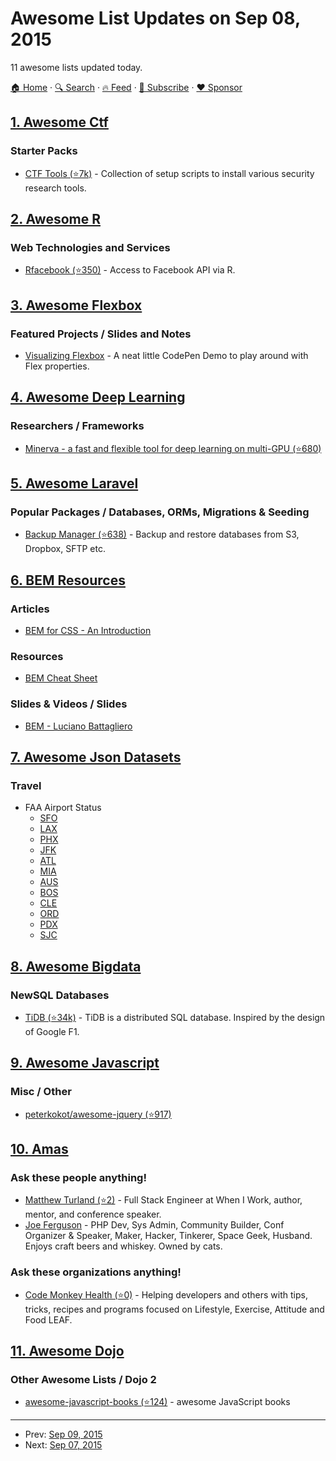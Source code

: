 # Awesome List Updates on Sep 08, 2015

11 awesome lists updated today.

[🏠 Home](/README.md) · [🔍 Search](https://www.trackawesomelist.com/search/) · [🔥 Feed](https://www.trackawesomelist.com/rss.xml) · [📮 Subscribe](https://trackawesomelist.us17.list-manage.com/subscribe?u=d2f0117aa829c83a63ec63c2f&id=36a103854c) · [❤️  Sponsor](https://github.com/sponsors/theowenyoung)



## [1. Awesome Ctf](/content/apsdehal/awesome-ctf/README.md)

### Starter Packs

*   [CTF Tools (⭐7k)](https://github.com/zardus/ctf-tools) - Collection of setup scripts to install various security research tools.

## [2. Awesome R](/content/qinwf/awesome-R/README.md)

### Web Technologies and Services

*   [Rfacebook (⭐350)](https://github.com/pablobarbera/Rfacebook) - Access to Facebook API via R.

## [3. Awesome Flexbox](/content/afonsopacifer/awesome-flexbox/README.md)

### Featured Projects / Slides and Notes

*   [Visualizing Flexbox](http://codepen.io/paultrone/pen/xwxNmQ?utm_campaign=CSS%2BLayout%2BNews\&utm_medium=email\&utm_source=CSS_Layout_News_6) - A neat little CodePen Demo to play around with Flex properties.

## [4. Awesome Deep Learning](/content/ChristosChristofidis/awesome-deep-learning/README.md)

### Researchers / Frameworks

*   [Minerva - a fast and flexible tool for deep learning on multi-GPU (⭐680)](https://github.com/dmlc/minerva)

## [5. Awesome Laravel](/content/chiraggude/awesome-laravel/README.md)

### Popular Packages / Databases, ORMs, Migrations & Seeding

*   [Backup Manager (⭐638)](https://github.com/backup-manager/laravel) - Backup and restore databases from S3, Dropbox, SFTP etc.

## [6. BEM Resources](/content/sturobson/BEM-resources/README.md)

### Articles

*   [BEM for CSS - An Introduction](http://www.gapintelligence.com/blog/2015/bem-for-css-an-introduction)

### Resources

*   [BEM Cheat Sheet](https://gist.github.com/ingdir/0b211b9253c376f9cfa5)

### Slides & Videos / Slides

*   [BEM - Luciano Battagliero](https://speakerdeck.com/battaglr/bem)

## [7. Awesome Json Datasets](/content/jdorfman/awesome-json-datasets/README.md)

### Travel

*   FAA Airport Status
    *   [SFO](http://services.faa.gov/airport/status/SFO?format=application/json)
    *   [LAX](http://services.faa.gov/airport/status/LAX?format=application/json)
    *   [PHX](http://services.faa.gov/airport/status/PHX?format=application/json)
    *   [JFK](http://services.faa.gov/airport/status/JFK?format=application/json)
    *   [ATL](http://services.faa.gov/airport/status/ATL?format=application/json)
    *   [MIA](http://services.faa.gov/airport/status/MIA?format=application/json)
    *   [AUS](http://services.faa.gov/airport/status/AUS?format=application/json)
    *   [BOS](http://services.faa.gov/airport/status/BOS?format=application/json)
    *   [CLE](http://services.faa.gov/airport/status/CLE?format=application/json)
    *   [ORD](http://services.faa.gov/airport/status/ORD?format=application/json)
    *   [PDX](http://services.faa.gov/airport/status/PDX?format=application/json)
    *   [SJC](http://services.faa.gov/airport/status/SJC?format=application/json)

## [8. Awesome Bigdata](/content/newTendermint/awesome-bigdata/README.md)

### NewSQL Databases

*   [TiDB (⭐34k)](https://github.com/pingcap/tidb) - TiDB is a distributed SQL database. Inspired by the design of Google F1.

## [9. Awesome Javascript](/content/sorrycc/awesome-javascript/README.md)

### Misc / Other

*   [peterkokot/awesome-jquery (⭐917)](https://github.com/peterkokot/awesome-jquery)

## [10. Amas](/content/sindresorhus/amas/README.md)

### Ask these people anything!

*   [Matthew Turland (⭐2)](https://github.com/elazar/amas) - Full Stack Engineer at When I Work, author, mentor, and conference speaker.
*   [Joe Ferguson](https://github.com/svpernova09/ama) - PHP Dev, Sys Admin, Community Builder, Conf Organizer & Speaker, Maker, Hacker, Tinkerer, Space Geek, Husband. Enjoys craft beers and whiskey. Owned by cats.

### Ask these organizations anything!

*   [Code Monkey Health (⭐0)](https://github.com/codemonkeyhealth/ama) - Helping developers and others with tips, tricks, recipes and programs focused on Lifestyle, Exercise, Attitude and Food LEAF.

## [11. Awesome Dojo](/content/petk/awesome-dojo/README.md)

### Other Awesome Lists / Dojo 2

*   [awesome-javascript-books (⭐124)](https://github.com/heatroom/awesome-javascript-books) - awesome JavaScript books

---

- Prev: [Sep 09, 2015](/content/2015/09/09/README.md)
- Next: [Sep 07, 2015](/content/2015/09/07/README.md)